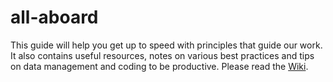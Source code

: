 # all-aboard

This guide will help you get up to speed with principles that guide our work. It also contains useful resources, notes on various best practices and tips on data management and coding to be productive. Please read the [Wiki](https://github.com/aadityadar/all-aboard/wiki).
